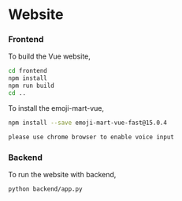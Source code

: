 # Website

### Frontend

To build the Vue website,

```sh
cd frontend
npm install
npm run build
cd ..
```

To install the emoji-mart-vue,

```sh
npm install --save emoji-mart-vue-fast@15.0.4
```
```sh
please use chrome browser to enable voice input 
```
### Backend

To run the website with backend,

```sh
python backend/app.py
```
